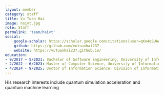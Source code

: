 ```yaml
---
layout: member
category: staff
title: Vu Tuan Hai
image: haivt.jpg
role: Staff
permalink: 'team/haivt'
social:
    google-scholar: https://scholar.google.com/citations?user=qKn4qSUAAAAJ&hl=en
    github: https://github.com/vutuanhai237
    website: https://vutuanhai237.github.io/
education:
- 9/2017 – 5/2021: Bachelor of Software Engineering, University of Information Technology (UIT), VNU-HCM. GPA: 8.58/10. Thesis: Reconstructed teeth image from braces with GAN.
- 2/2022 – 6/2023: Master of Computer Science, University of Information Technology (UIT), VNU-HCM. GPA: 8.86/10. Thesis: Dynamic quanvolutional neural network.
- 4/2024 - 9/2025: Doctor of Information Science, Division of Information Science, Graduate School of Science & Technology, Nara Institute of Science & Technology (NAIST), Japan. Thesis: Efficient Accelerators for Emulating Quantum Systems.
---
```

His research interests include quantum simulation acceleration and quantum machine learning
